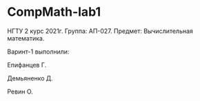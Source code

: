 # CompMath-lab1
НГТУ 2 курс 2021г. Группа: АП-027.
Предмет: Вычислительная математика.

Варинт-1 выполнили: 

Епифанцев Г.

Демьяненко Д.

Ревин О.
